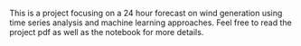 This is a project focusing on a 24 hour forecast on wind generation using time series analysis and machine learning approaches. Feel free to read the project pdf as well as the notebook for more details.
